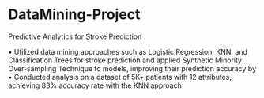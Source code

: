 # DataMining-Project
Predictive Analytics for Stroke Prediction

• Utilized data mining approaches such as Logistic Regression, KNN, and Classification Trees for stroke prediction and applied Synthetic Minority Over-sampling Technique to models, improving their prediction accuracy by
• Conducted analysis on a dataset of 5K+ patients with 12 attributes, achieving 83% accuracy rate with the KNN approach
